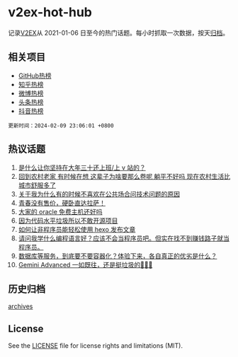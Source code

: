 # v2ex-hot-hub

 记录[V2EX](https://www.v2ex.com/)从 2021-01-06 日至今的热门话题。每小时抓取一次数据，按天[归档](archives)。
 
 ## 相关项目

- [GitHub热榜](https://github.com/snaildev/github-hot-hub)
- [知乎热榜](https://github.com/snaildev/zhihu-hot-hub)
- [微博热榜](https://github.com/snaildev/weibo-hot-hub)
- [头条热榜](https://github.com/snaildev/toutiao-hot-hub)
- [抖音热榜](https://github.com/snaildev/douyin-hot-hub)


 `更新时间：2024-02-09 23:06:01 +0800`

## 热议话题

1. [是什么让你坚持在大年三十还上班/上 v 站的？](https://www.v2ex.com/t/1015124)
1. [回到农村老家 有时候在想 这辈子为啥要那么卷呢 躺平不好吗 现在农村生活比城市舒服多了](https://www.v2ex.com/t/1015160)
1. [关于我为什么有的时候不喜欢在公共场合问技术问题的原因](https://www.v2ex.com/t/1015099)
1. [青春没有售价，硬卧直达拉萨！](https://www.v2ex.com/t/1015138)
1. [大家的 oracle 免费主机还好吗](https://www.v2ex.com/t/1015116)
1. [因为代码水平垃圾所以不敢开源项目](https://www.v2ex.com/t/1015102)
1. [如何让非程序员能轻松使用 hexo 发布文章](https://www.v2ex.com/t/1015110)
1. [请问我学什么编程语言好？应该不会当程序员吧。但实在找不到赚钱路子就当程序员。](https://www.v2ex.com/t/1015112)
1. [数据库等服务，到底要不要容器化？体验下来，各自真正的优劣是什么？](https://www.v2ex.com/t/1015122)
1. [Gemini Advanced 一如既往，还是挺垃圾的🤣🤣🤣](https://www.v2ex.com/t/1015141)

## 历史归档

[archives](archives)

## License

See the [LICENSE](LICENSE) file for license rights and limitations (MIT).
